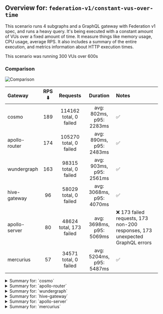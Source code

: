 ## Overview for: `federation-v1/constant-vus-over-time`


This scenario runs 4 subgraphs and a GraphQL gateway with Federation v1 spec, and runs a heavy query. It's being executed with a constant amount of VUs over a fixed amount of time. It measure things like memory usage, CPU usage, average RPS. It also includes a summary of the entire execution, and metrics information about HTTP execution times.


This scenario was running 300 VUs over 600s


### Comparison


<img src="https://imagedelivery.net/KYe9TScr4TldYHA48pczVg/98b54979-6784-428b-a13f-db9c3072ce00/public" alt="Comparison" />


| Gateway       | RPS ⬇️ |        Requests         |         Duration         | Notes                                                                       |
| :------------ | :----: | :---------------------: | :----------------------: | :-------------------------------------------------------------------------- |
| cosmo         |  189   | 114162 total, 0 failed  | avg: 802ms, p95: 2283ms  | ✅                                                                           |
| apollo-router |  174   | 105270 total, 0 failed  | avg: 890ms, p95: 2483ms  | ✅                                                                           |
| wundergraph   |  163   |  98315 total, 0 failed  | avg: 903ms, p95: 2561ms  | ✅                                                                           |
| hive-gateway  |   96   |  58029 total, 0 failed  | avg: 3068ms, p95: 4070ms | ✅                                                                           |
| apollo-server |   80   | 48624 total, 173 failed | avg: 3698ms, p95: 5069ms | ❌ 173 failed requests, 173 non-200 responses, 173 unexpected GraphQL errors |
| mercurius     |   57   |  34571 total, 0 failed  | avg: 5204ms, p95: 5487ms | ✅                                                                           |



<details>
  <summary>Summary for: `cosmo`</summary>

  **K6 Output**




```
     ✓ response code was 200
     ✓ no graphql errors
     ✓ valid response structure

     █ setup

     checks.........................: 100.00% ✓ 342426     ✗ 0     
     data_received..................: 10 GB   17 MB/s
     data_sent......................: 136 MB  225 kB/s
     http_req_blocked...............: avg=1.3ms    min=1.3µs   med=3.06µs   max=3.83s  p(90)=4.49µs   p(95)=5.26µs  
     http_req_connecting............: avg=901.65µs min=0s      med=0s       max=3.42s  p(90)=0s       p(95)=0s      
     http_req_duration..............: avg=801.84ms min=3.79ms  med=617.94ms max=8.86s  p(90)=1.78s    p(95)=2.28s   
       { expected_response:true }...: avg=801.84ms min=3.79ms  med=617.94ms max=8.86s  p(90)=1.78s    p(95)=2.28s   
     http_req_failed................: 0.00%   ✓ 0          ✗ 114162
     http_req_receiving.............: avg=309.43ms min=28.13µs med=81.93µs  max=8.22s  p(90)=1.21s    p(95)=1.78s   
     http_req_sending...............: avg=18.43ms  min=7.4µs   med=14.01µs  max=4.58s  p(90)=31.31µs  p(95)=244.99µs
     http_req_tls_handshaking.......: avg=0s       min=0s      med=0s       max=0s     p(90)=0s       p(95)=0s      
     http_req_waiting...............: avg=473.97ms min=3.68ms  med=437.51ms max=3.35s  p(90)=885.44ms p(95)=1.03s   
     http_reqs......................: 114162  189.912874/s
     iteration_duration.............: avg=1.56s    min=16.91ms med=1.19s    max=11.36s p(90)=3.41s    p(95)=4.2s    
     iterations.....................: 114142  189.879603/s
     vus............................: 63      min=63       max=300 
     vus_max........................: 300     min=300      max=300 
```


**Performance Overview**


<img src="https://imagedelivery.net/KYe9TScr4TldYHA48pczVg/f7035277-7c43-40ac-0539-80c91111f600/public" alt="Performance Overview" />


**Subgraphs Overview**


<img src="https://imagedelivery.net/KYe9TScr4TldYHA48pczVg/f741a576-25f3-4cb8-4e69-ee7d4863bc00/public" alt="Subgraphs Overview" />


**HTTP Overview**


<img src="https://imagedelivery.net/KYe9TScr4TldYHA48pczVg/f60df34f-103a-4b34-5eca-0085f7eb5e00/public" alt="HTTP Overview" />


  </details>

<details>
  <summary>Summary for: `apollo-router`</summary>

  **K6 Output**




```
     ✓ response code was 200
     ✓ no graphql errors
     ✓ valid response structure

     █ setup

     checks.........................: 100.00% ✓ 315750     ✗ 0     
     data_received..................: 9.2 GB  15 MB/s
     data_sent......................: 125 MB  208 kB/s
     http_req_blocked...............: avg=1.02ms   min=1.44µs  med=3.24µs   max=3.87s  p(90)=4.9µs    p(95)=5.59µs 
     http_req_connecting............: avg=669.8µs  min=0s      med=0s       max=3.17s  p(90)=0s       p(95)=0s     
     http_req_duration..............: avg=890.12ms min=6.46ms  med=684.26ms max=8.19s  p(90)=1.97s    p(95)=2.48s  
       { expected_response:true }...: avg=890.12ms min=6.46ms  med=684.26ms max=8.19s  p(90)=1.97s    p(95)=2.48s  
     http_req_failed................: 0.00%   ✓ 0          ✗ 105270
     http_req_receiving.............: avg=351.19ms min=24.49µs med=83.33µs  max=5.74s  p(90)=1.4s     p(95)=1.93s  
     http_req_sending...............: avg=24.88ms  min=7.59µs  med=15.88µs  max=5.06s  p(90)=72.23µs  p(95)=20.83ms
     http_req_tls_handshaking.......: avg=0s       min=0s      med=0s       max=0s     p(90)=0s       p(95)=0s     
     http_req_waiting...............: avg=514.04ms min=6.4ms   med=473.43ms max=2.88s  p(90)=955.73ms p(95)=1.1s   
     http_reqs......................: 105270  174.973707/s
     iteration_duration.............: avg=1.7s     min=19.74ms med=1.36s    max=12.31s p(90)=3.61s    p(95)=4.43s  
     iterations.....................: 105250  174.940464/s
     vus............................: 288     min=288      max=300 
     vus_max........................: 300     min=300      max=300 
```


**Performance Overview**


<img src="https://imagedelivery.net/KYe9TScr4TldYHA48pczVg/c1d3a7b5-cba4-4a25-c73e-70623741e700/public" alt="Performance Overview" />


**Subgraphs Overview**


<img src="https://imagedelivery.net/KYe9TScr4TldYHA48pczVg/45822313-cd3f-4e65-9321-eee937c92900/public" alt="Subgraphs Overview" />


**HTTP Overview**


<img src="https://imagedelivery.net/KYe9TScr4TldYHA48pczVg/b4afad05-4f98-419a-b330-6631ff664200/public" alt="HTTP Overview" />


  </details>

<details>
  <summary>Summary for: `wundergraph`</summary>

  **K6 Output**




```
     ✓ response code was 200
     ✓ no graphql errors
     ✓ valid response structure

     █ setup

     checks.........................: 100.00% ✓ 294885     ✗ 0    
     data_received..................: 8.6 GB  14 MB/s
     data_sent......................: 117 MB  194 kB/s
     http_req_blocked...............: avg=2.34ms   min=1.36µs  med=3.12µs   max=4.19s  p(90)=4.48µs   p(95)=5.27µs
     http_req_connecting............: avg=2.03ms   min=0s      med=0s       max=4.19s  p(90)=0s       p(95)=0s    
     http_req_duration..............: avg=902.61ms min=6.71ms  med=695.34ms max=7.8s   p(90)=2s       p(95)=2.56s 
       { expected_response:true }...: avg=902.61ms min=6.71ms  med=695.34ms max=7.8s   p(90)=2s       p(95)=2.56s 
     http_req_failed................: 0.00%   ✓ 0          ✗ 98315
     http_req_receiving.............: avg=363.16ms min=28.44µs med=82.24µs  max=6.82s  p(90)=1.4s     p(95)=2.07s 
     http_req_sending...............: avg=23.29ms  min=7.49µs  med=14.2µs   max=5.04s  p(90)=36.5µs   p(95)=3.98ms
     http_req_tls_handshaking.......: avg=0s       min=0s      med=0s       max=0s     p(90)=0s       p(95)=0s    
     http_req_waiting...............: avg=516.15ms min=6.61ms  med=454.82ms max=3.24s  p(90)=996.03ms p(95)=1.15s 
     http_reqs......................: 98315   163.599397/s
     iteration_duration.............: avg=1.81s    min=21.35ms med=1.46s    max=14.06s p(90)=3.9s     p(95)=4.77s 
     iterations.....................: 98295   163.566116/s
     vus............................: 1       min=1        max=300
     vus_max........................: 300     min=300      max=300
```


**Performance Overview**


<img src="https://imagedelivery.net/KYe9TScr4TldYHA48pczVg/6627e2b4-fc1b-417a-794d-9dd6a95b8300/public" alt="Performance Overview" />


**Subgraphs Overview**


<img src="https://imagedelivery.net/KYe9TScr4TldYHA48pczVg/b48cb3bd-625e-414c-d19e-8d722fe4e800/public" alt="Subgraphs Overview" />


**HTTP Overview**


<img src="https://imagedelivery.net/KYe9TScr4TldYHA48pczVg/edac0d01-e5d4-4eb3-3a83-7728c635db00/public" alt="HTTP Overview" />


  </details>

<details>
  <summary>Summary for: `hive-gateway`</summary>

  **K6 Output**




```
     ✓ response code was 200
     ✓ no graphql errors
     ✓ valid response structure

     █ setup

     checks.........................: 100.00% ✓ 174027    ✗ 0    
     data_received..................: 5.1 GB  8.5 MB/s
     data_sent......................: 69 MB   114 kB/s
     http_req_blocked...............: avg=60.77µs  min=1.33µs  med=3.86µs  max=149.98ms p(90)=5.47µs   p(95)=6.16µs  
     http_req_connecting............: avg=44.21µs  min=0s      med=0s      max=25.3ms   p(90)=0s       p(95)=0s      
     http_req_duration..............: avg=3.06s    min=12.43ms med=2.95s   max=42.35s   p(90)=3.49s    p(95)=4.06s   
       { expected_response:true }...: avg=3.06s    min=12.43ms med=2.95s   max=42.35s   p(90)=3.49s    p(95)=4.06s   
     http_req_failed................: 0.00%   ✓ 0         ✗ 58029
     http_req_receiving.............: avg=2.12ms   min=37.83µs med=87.71µs max=488.57ms p(90)=542.64µs p(95)=4.66ms  
     http_req_sending...............: avg=498.08µs min=7.71µs  med=20.05µs max=336.58ms p(90)=38.05µs  p(95)=136.32µs
     http_req_tls_handshaking.......: avg=0s       min=0s      med=0s      max=0s       p(90)=0s       p(95)=0s      
     http_req_waiting...............: avg=3.06s    min=12.34ms med=2.94s   max=42.34s   p(90)=3.49s    p(95)=4.06s   
     http_reqs......................: 58029   96.256081/s
     iteration_duration.............: avg=3.11s    min=254.9ms med=2.99s   max=42.36s   p(90)=3.54s    p(95)=4.1s    
     iterations.....................: 58009   96.222906/s
     vus............................: 153     min=153     max=300
     vus_max........................: 300     min=300     max=300
```


**Performance Overview**


<img src="https://imagedelivery.net/KYe9TScr4TldYHA48pczVg/cb722641-487a-42cd-5f51-daaa37f55600/public" alt="Performance Overview" />


**Subgraphs Overview**


<img src="https://imagedelivery.net/KYe9TScr4TldYHA48pczVg/d2cab880-d50f-4006-7ae4-9f647e19fe00/public" alt="Subgraphs Overview" />


**HTTP Overview**


<img src="https://imagedelivery.net/KYe9TScr4TldYHA48pczVg/30df352b-27b8-4400-d3df-9a0b5d1e9b00/public" alt="HTTP Overview" />


  </details>

<details>
  <summary>Summary for: `apollo-server`</summary>

  **K6 Output**




```
     ✗ response code was 200
      ↳  99% — ✓ 48431 / ✗ 173
     ✗ no graphql errors
      ↳  99% — ✓ 48431 / ✗ 173
     ✓ valid response structure

     █ setup

     checks.........................: 99.76% ✓ 145293    ✗ 346  
     data_received..................: 4.3 GB 7.1 MB/s
     data_sent......................: 58 MB  96 kB/s
     http_req_blocked...............: avg=120.21µs min=1.28µs   med=3.05µs   max=66.39ms  p(90)=4.66µs   p(95)=5.38µs  
     http_req_connecting............: avg=67.35µs  min=0s       med=0s       max=26.57ms  p(90)=0s       p(95)=0s      
     http_req_duration..............: avg=3.69s    min=12.78ms  med=3.27s    max=1m0s     p(90)=4.67s    p(95)=5.06s   
       { expected_response:true }...: avg=3.49s    min=12.78ms  med=3.26s    max=59.42s   p(90)=4.65s    p(95)=5.03s   
     http_req_failed................: 0.35%  ✓ 173       ✗ 48451
     http_req_receiving.............: avg=391.63µs min=0s       med=106.32µs max=186.25ms p(90)=174.77µs p(95)=237.92µs
     http_req_sending...............: avg=154.36µs min=8.11µs   med=14.95µs  max=125.94ms p(90)=29.86µs  p(95)=39.66µs 
     http_req_tls_handshaking.......: avg=0s       min=0s       med=0s       max=0s       p(90)=0s       p(95)=0s      
     http_req_waiting...............: avg=3.69s    min=12.65ms  med=3.27s    max=1m0s     p(90)=4.67s    p(95)=5.06s   
     http_reqs......................: 48624  80.550459/s
     iteration_duration.............: avg=3.71s    min=173.95ms med=3.28s    max=1m0s     p(90)=4.69s    p(95)=5.09s   
     iterations.....................: 48604  80.517327/s
     vus............................: 121    min=121     max=300
     vus_max........................: 300    min=300     max=300
```


**Performance Overview**


<img src="https://imagedelivery.net/KYe9TScr4TldYHA48pczVg/520e83eb-a8f9-4f2e-a17b-ae0c09057700/public" alt="Performance Overview" />


**Subgraphs Overview**


<img src="https://imagedelivery.net/KYe9TScr4TldYHA48pczVg/759f0a6e-32fa-4f54-fb8c-757c6a572000/public" alt="Subgraphs Overview" />


**HTTP Overview**


<img src="https://imagedelivery.net/KYe9TScr4TldYHA48pczVg/4a3efa28-e2e1-4d8c-b920-9a3e4cdc5000/public" alt="HTTP Overview" />


  </details>

<details>
  <summary>Summary for: `mercurius`</summary>

  **K6 Output**




```
     ✓ response code was 200
     ✓ no graphql errors
     ✓ valid response structure

     █ setup

     checks.........................: 100.00% ✓ 103653    ✗ 0    
     data_received..................: 3.0 GB  5.0 MB/s
     data_sent......................: 41 MB   68 kB/s
     http_req_blocked...............: avg=248.15µs min=1.55µs   med=3.39µs  max=41.19ms  p(90)=4.56µs   p(95)=5.07µs 
     http_req_connecting............: avg=243.25µs min=0s       med=0s      max=39.67ms  p(90)=0s       p(95)=0s     
     http_req_duration..............: avg=5.2s     min=13.9ms   med=5.28s   max=11s      p(90)=5.42s    p(95)=5.48s  
       { expected_response:true }...: avg=5.2s     min=13.9ms   med=5.28s   max=11s      p(90)=5.42s    p(95)=5.48s  
     http_req_failed................: 0.00%   ✓ 0         ✗ 34571
     http_req_receiving.............: avg=196.97µs min=41.62µs  med=112µs   max=272.84ms p(90)=162.55µs p(95)=181.5µs
     http_req_sending...............: avg=34.22µs  min=8.73µs   med=18.13µs max=20.08ms  p(90)=30.38µs  p(95)=35.54µs
     http_req_tls_handshaking.......: avg=0s       min=0s       med=0s      max=0s       p(90)=0s       p(95)=0s     
     http_req_waiting...............: avg=5.2s     min=13.82ms  med=5.28s   max=10.99s   p(90)=5.42s    p(95)=5.48s  
     http_reqs......................: 34571   57.390937/s
     iteration_duration.............: avg=5.21s    min=528.61ms med=5.29s   max=11.04s   p(90)=5.43s    p(95)=5.49s  
     iterations.....................: 34551   57.357735/s
     vus............................: 69      min=69      max=300
     vus_max........................: 300     min=300     max=300
```


**Performance Overview**


<img src="https://imagedelivery.net/KYe9TScr4TldYHA48pczVg/7b6e7200-676d-4caa-9c42-a08e758af500/public" alt="Performance Overview" />


**Subgraphs Overview**


<img src="https://imagedelivery.net/KYe9TScr4TldYHA48pczVg/2eb7e637-f652-4195-b4b1-9b1bab127100/public" alt="Subgraphs Overview" />


**HTTP Overview**


<img src="https://imagedelivery.net/KYe9TScr4TldYHA48pczVg/3fac3714-8fc2-44f9-3e9d-34ad80fdba00/public" alt="HTTP Overview" />


  </details>